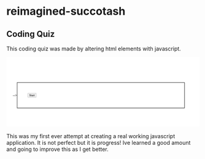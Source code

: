 # reimagined-succotash
## Coding Quiz

This coding quiz was made by altering html elements with javascript. 

![Alt text](<Screen Shot 2023-07-16 at 8.38.33 PM.png>)

This was my first ever attempt at creating a real working javascript application. It is not perfect but it is progress! Ive learned a good amount and going to improve this as I get better.